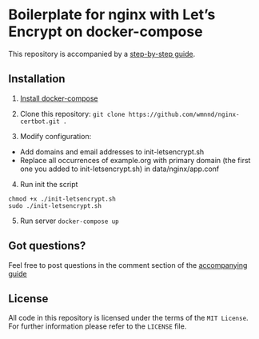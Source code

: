 # Boilerplate for nginx with Let’s Encrypt on docker-compose

This repository is accompanied by a [step-by-step guide](https://medium.com/@pentacent/nginx-and-lets-encrypt-with-docker-in-less-than-5-minutes-b4b8a60d3a71).

## Installation
1. [Install docker-compose](https://docs.docker.com/compose/install/#install-compose)

2. Clone this repository: `git clone https://github.com/wmnnd/nginx-certbot.git .`

3. Modify configuration:
- Add domains and email addresses to init-letsencrypt.sh
- Replace all occurrences of example.org with primary domain (the first one you added to init-letsencrypt.sh) in data/nginx/app.conf

4. Run init the script
```
chmod +x ./init-letsencrypt.sh
sudo ./init-letsencrypt.sh
```

5. Run server
`docker-compose up`

## Got questions?
Feel free to post questions in the comment section of the [accompanying guide](https://medium.com/@pentacent/nginx-and-lets-encrypt-with-docker-in-less-than-5-minutes-b4b8a60d3a71)

## License
All code in this repository is licensed under the terms of the `MIT License`. For further information please refer to the `LICENSE` file.
